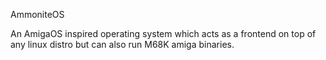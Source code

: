 AmmoniteOS

An AmigaOS inspired operating system which acts as a frontend on top of any linux distro
but can also run M68K amiga binaries.
